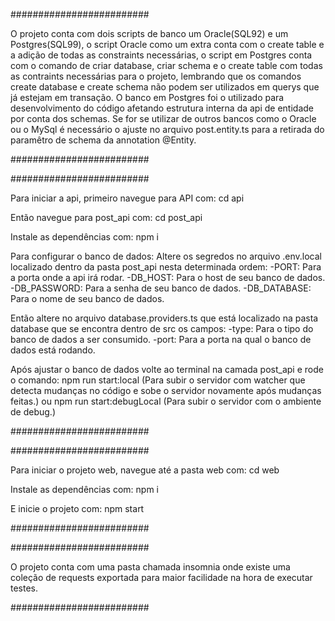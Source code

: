 #########################

O projeto conta com dois scripts de banco um Oracle(SQL92) e um Postgres(SQL99), o script Oracle como um extra conta com o create table 
e a adição de todas as constraints necessárias, o script em Postgres conta com o comando de criar database, criar schema 
e o create table com todas as contraints necessárias para o projeto, lembrando que os comandos
create database e create schema não podem ser utilizados em querys que já estejam em transação. 
O banco em Postgres foi o utilizado para desenvolvimento do código afetando estrutura interna da api de entidade por conta dos schemas.
Se for se utilizar de outros bancos como o Oracle ou o MySql é necessário o ajuste no arquivo post.entity.ts para a retirada do paramêtro
de schema da annotation @Entity.

#########################

#########################

Para iniciar a api, primeiro navegue para API com:
cd api

Então navegue para post_api com:
cd post_api

Instale as dependências com:
npm i

Para configurar o banco de dados:
Altere os segredos no arquivo .env.local localizado dentro da pasta post_api nesta determinada ordem:
-PORT: Para a porta onde a api irá rodar.
-DB_HOST: Para o host de seu banco de dados.
-DB_PASSWORD: Para a senha de seu banco de dados.
-DB_DATABASE: Para o nome de seu banco de dados.

Então altere no arquivo database.providers.ts que está localizado na pasta database que se encontra dentro de src os campos:
-type: Para o tipo do banco de dados a ser consumido.
-port: Para a porta na qual o banco de dados está rodando.

Após ajustar o banco de dados volte ao terminal na camada post_api e rode o comando:
npm run start:local (Para subir o servidor com watcher que detecta mudanças no código e sobe o servidor novamente após mudanças feitas.)
ou 
npm run start:debugLocal (Para subir o servidor com o ambiente de debug.)

#########################

#########################

Para iniciar o projeto web, navegue até a pasta web com: 
cd web

Instale as dependências com:
npm i

E inicie o projeto com:
npm start

#########################

#########################

O projeto conta com uma pasta chamada insomnia onde existe uma coleção de requests exportada para maior facilidade na hora de executar testes.

#########################
